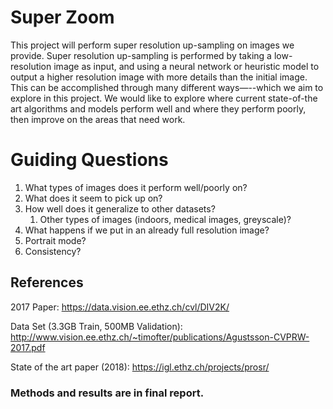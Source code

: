 # Super Zoom

This project will perform super resolution up-sampling on images we provide. Super resolution up-sampling is performed by taking a low-resolution image as input, and using a neural network or heuristic model to output a higher resolution image with more details than the initial image. This can be accomplished through many different ways—--which we aim to explore in this project. We would like to explore where current state-of-the art algorithms and models perform well and where they perform poorly, then improve on the areas that need work. 

# Guiding Questions
1. What types of images does it perform well/poorly on?
2. What does it seem to pick up on?
3. How well does it generalize to other datasets?
    1. Other types of images (indoors, medical images, greyscale)?
4. What happens if we put in an already full resolution image?
5. Portrait mode?
6. Consistency?

## References

2017 Paper: 
https://data.vision.ee.ethz.ch/cvl/DIV2K/

Data Set (3.3GB Train, 500MB Validation): 
http://www.vision.ee.ethz.ch/~timofter/publications/Agustsson-CVPRW-2017.pdf

State of the art paper (2018): 
https://igl.ethz.ch/projects/prosr/


### Methods and results are in final report.